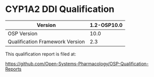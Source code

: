 # CYP1A2 DDI Qualification

| Version                         | 1.2-OSP10.0 |
| ------------------------------- | ---------- |
| OSP Version                     | 10.0        |
| Qualification Framework Version | 2.3        |



This qualification report is filed at:

https://github.com/Open-Systems-Pharmacology/OSP-Qualification-Reports